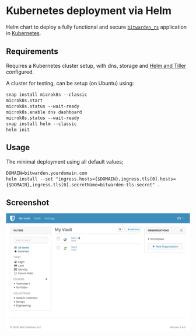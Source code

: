 # Kubernetes deployment via Helm
Helm chart to deploy a fully functional and secure [`bitwarden_rs`](https://github.com/dani-garcia/bitwarden_rs) application in [Kubernetes](https://kubernetes.io/).

## Requirements
Requires a Kubernetes cluster setup, with dns, storage and [Helm and Tiller](https://docs.helm.sh/) configured.

A cluster for testing, can be setup (on Ubuntu) using:
```
snap install microk8s --classic
microk8s.start
microk8s.status --wait-ready
microk8s.enable dns dashboard
microk8s.status --wait-ready
snap install helm --classic
helm init
```

## Usage
The minimal deployment using all default values;
```
DOMAIN=bitwarden.yourdomain.com
helm install --set "ingress.hosts={$DOMAIN},ingress.tls[0].hosts={$DOMAIN},ingress.tls[0].secretName=bitwarden-tls-secret" .
```

## Screenshot

![bitwarden_rs](bitwarden.png "bitwarden_rs")
